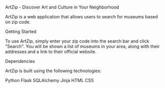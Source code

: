 ArtZip - Discover Art and Culture in Your Neighborhood

ArtZip is a web application that allows users to search for museums based on zip code.

Getting Started

To use ArtZip, simply enter your zip code into the search bar and click "Search". You will be shown a list of museums in your area, along with their addresses and a link to their official website.


Dependencies

ArtZip is built using the following technologies:

Python
Flask
SQLAlchemy
Jinja
HTML
CSS

